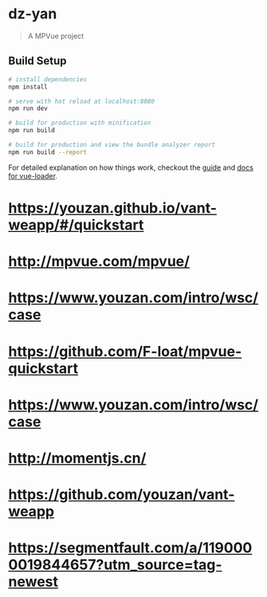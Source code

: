 # dz-yan

> A MPVue project

## Build Setup

``` bash
# install dependencies
npm install

# serve with hot reload at localhost:8080
npm run dev

# build for production with minification
npm run build

# build for production and view the bundle analyzer report
npm run build --report
```

For detailed explanation on how things work, checkout the [guide](http://vuejs-templates.github.io/webpack/) and [docs for vue-loader](http://vuejs.github.io/vue-loader).

# https://youzan.github.io/vant-weapp/#/quickstart
# http://mpvue.com/mpvue/
# https://www.youzan.com/intro/wsc/case
# https://github.com/F-loat/mpvue-quickstart
# https://www.youzan.com/intro/wsc/case
# http://momentjs.cn/
# https://github.com/youzan/vant-weapp
# https://segmentfault.com/a/1190000019844657?utm_source=tag-newest